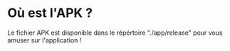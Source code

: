 <h1>Où est l'APK ?</h1>

Le fichier APK est disponible dans le répértoire "./app/release" pour vous amuser sur l'application !
